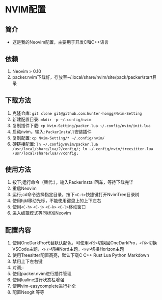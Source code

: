 # NVIM配置
## 简介
- 这是我的Neovim配置，主要用于开发C和C++语言
## 依赖
1. Neovim > 0.10
2. packer.nvim下载好，存放至~/.local/share/nvim/site/pack/packer/start目录
## 下载方法
1. 克隆仓库: `git clone git@github.com:hunter-hongg/Nvim-Setting`
2. 新建配置目录: `mkdir -p ~/.config/nvim `
3. 复制插件下载: `cp Nvim-Setting/packer.lua ~/.config/nvim/init.lua`
4. 启动nvim，输入`:PackerInstall`安装插件
5. 复制配置: `cp Nvim-Setting/* ~/.config/nvim/`
6. 硬链接配置: `ln ~/.config/nvim/packer.lua /usr/local/share/lua/?/config/; ln ~/.config/nvim/treesitter.lua /usr/local/share/lua/?/config; `
## 使用方法 
1. 按下;运行命令（替代:），输入PackerInstall回车，等待下载完毕 
2. 重启Neovim 
3. 运行;cd命令选择指定目录，按下`<C-t>`快捷键打开NvimTree目录树
4. 使用hjkl移动光标，不能使用键盘上的上下左右
5. 使用`<C-h>` `<C-j>` `<C-k>` `<C-l>`移动窗口 
6. 进入编辑模式等同标准Neovim 
## 配置内容
1. 使用OneDarkPro代替默认配色，可使用`<F5>`切换回OneDarkPro，`<F6>`切换VSCode主题，`<F7>`切换Nord主题，`<F8>`切换Horizon主题
2. 使用Treesitter配置高亮，默认下载C C++ Rust Lua Python Markdown 
3. 禁用上下左右键
4. 对调;:
5. 使用packer.nvim进行插件管理
6. 使用lualine进行状态栏增强
7. 使用vim-easycomplete进行补全
8. 配置Neogit
等等

